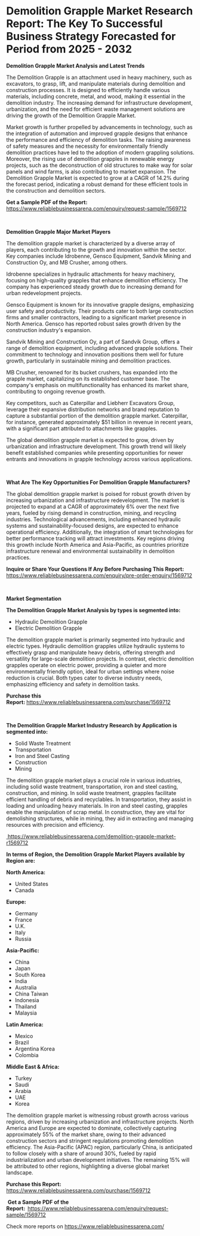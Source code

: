 <p><h1>Demolition Grapple Market Research Report: The Key To Successful Business Strategy Forecasted for Period from 2025 - 2032</h1></p><p><strong>Demolition Grapple Market Analysis and Latest Trends</strong></p>
<p><p>The Demolition Grapple is an attachment used in heavy machinery, such as excavators, to grasp, lift, and manipulate materials during demolition and construction processes. It is designed to efficiently handle various materials, including concrete, metal, and wood, making it essential in the demolition industry. The increasing demand for infrastructure development, urbanization, and the need for efficient waste management solutions are driving the growth of the Demolition Grapple Market. </p><p>Market growth is further propelled by advancements in technology, such as the integration of automation and improved grapple designs that enhance the performance and efficiency of demolition tasks. The raising awareness of safety measures and the necessity for environmentally friendly demolition practices have led to the adoption of modern grappling solutions. Moreover, the rising use of demolition grapples in renewable energy projects, such as the deconstruction of old structures to make way for solar panels and wind farms, is also contributing to market expansion. The Demolition Grapple Market is expected to grow at a CAGR of 14.2% during the forecast period, indicating a robust demand for these efficient tools in the construction and demolition sectors.</p></p>
<p><strong>Get a Sample PDF of the Report:&nbsp;</strong> <a href="https://www.reliablebusinessarena.com/enquiry/request-sample/1569712?utm_campaign=2137&utm_medium=2&utm_source=Github&utm_content=ia&utm_term=25032025&utm_id=demolition-grapple">https://www.reliablebusinessarena.com/enquiry/request-sample/1569712</a></p>
<p>&nbsp;</p>
<p><strong>Demolition Grapple Major Market Players</strong></p>
<p><p>The demolition grapple market is characterized by a diverse array of players, each contributing to the growth and innovation within the sector. Key companies include Idrobenne, Gensco Equipment, Sandvik Mining and Construction Oy, and MB Crusher, among others.</p><p>Idrobenne specializes in hydraulic attachments for heavy machinery, focusing on high-quality grapples that enhance demolition efficiency. The company has experienced steady growth due to increasing demand for urban redevelopment projects.</p><p>Gensco Equipment is known for its innovative grapple designs, emphasizing user safety and productivity. Their products cater to both large construction firms and smaller contractors, leading to a significant market presence in North America. Gensco has reported robust sales growth driven by the construction industry's expansion.</p><p>Sandvik Mining and Construction Oy, a part of Sandvik Group, offers a range of demolition equipment, including advanced grapple solutions. Their commitment to technology and innovation positions them well for future growth, particularly in sustainable mining and demolition practices.</p><p>MB Crusher, renowned for its bucket crushers, has expanded into the grapple market, capitalizing on its established customer base. The company's emphasis on multifunctionality has enhanced its market share, contributing to ongoing revenue growth.</p><p>Key competitors, such as Caterpillar and Liebherr Excavators Group, leverage their expansive distribution networks and brand reputation to capture a substantial portion of the demolition grapple market. Caterpillar, for instance, generated approximately $51 billion in revenue in recent years, with a significant part attributed to attachments like grapples.</p><p>The global demolition grapple market is expected to grow, driven by urbanization and infrastructure development. This growth trend will likely benefit established companies while presenting opportunities for newer entrants and innovations in grapple technology across various applications.</p></p>
<p>&nbsp;</p>
<p><strong>What Are The Key Opportunities For Demolition Grapple Manufacturers?</strong></p>
<p><p>The global demolition grapple market is poised for robust growth driven by increasing urbanization and infrastructure redevelopment. The market is projected to expand at a CAGR of approximately 6% over the next five years, fueled by rising demand in construction, mining, and recycling industries. Technological advancements, including enhanced hydraulic systems and sustainability-focused designs, are expected to enhance operational efficiency. Additionally, the integration of smart technologies for better performance tracking will attract investments. Key regions driving this growth include North America and Asia-Pacific, as countries prioritize infrastructure renewal and environmental sustainability in demolition practices.</p></p>
<p><strong>Inquire or Share Your Questions If Any Before Purchasing This Report:</strong> <a href="https://www.reliablebusinessarena.com/enquiry/pre-order-enquiry/1569712?utm_campaign=2137&utm_medium=2&utm_source=Github&utm_content=ia&utm_term=25032025&utm_id=demolition-grapple">https://www.reliablebusinessarena.com/enquiry/pre-order-enquiry/1569712</a></p>
<p>&nbsp;</p>
<p><strong>Market Segmentation</strong></p>
<p><strong>The Demolition Grapple Market Analysis by types is segmented into:</strong></p>
<p><ul><li>Hydraulic Demolition Grapple</li><li>Electric Demolition Grapple</li></ul></p>
<p><p>The demolition grapple market is primarily segmented into hydraulic and electric types. Hydraulic demolition grapples utilize hydraulic systems to effectively grasp and manipulate heavy debris, offering strength and versatility for large-scale demolition projects. In contrast, electric demolition grapples operate on electric power, providing a quieter and more environmentally friendly option, ideal for urban settings where noise reduction is crucial. Both types cater to diverse industry needs, emphasizing efficiency and safety in demolition tasks.</p></p>
<p><strong>Purchase this Report:&nbsp;</strong><a href="https://www.reliablebusinessarena.com/purchase/1569712?utm_campaign=2137&utm_medium=2&utm_source=Github&utm_content=ia&utm_term=25032025&utm_id=demolition-grapple">https://www.reliablebusinessarena.com/purchase/1569712</a></p>
<p>&nbsp;</p>
<p><strong>The Demolition Grapple Market Industry Research by Application is segmented into:</strong></p>
<p><ul><li>Solid Waste Treatment</li><li>Transportation</li><li>Iron and Steel Casting</li><li>Construction</li><li>Mining</li></ul></p>
<p><p>The demolition grapple market plays a crucial role in various industries, including solid waste treatment, transportation, iron and steel casting, construction, and mining. In solid waste treatment, grapples facilitate efficient handling of debris and recyclables. In transportation, they assist in loading and unloading heavy materials. In iron and steel casting, grapples enable the manipulation of scrap metal. In construction, they are vital for demolishing structures, while in mining, they aid in extracting and managing resources with precision and efficiency.</p></p>
<p><a href="https://www.reliablebusinessarena.com/demolition-grapple-market-r1569712?utm_campaign=2137&utm_medium=2&utm_source=Github&utm_content=ia&utm_term=25032025&utm_id=demolition-grapple">&nbsp;https://www.reliablebusinessarena.com/demolition-grapple-market-r1569712</a></p>
<p><strong>In terms of Region, the Demolition Grapple Market Players available by Region are:</strong></p>
<p>
    <p> <strong> North America: </strong>
        <ul>
            <li>United States</li>
            <li>Canada</li>
        </ul>
        </p> 
    <p> <strong> Europe: </strong>
        <ul>
            <li>Germany</li>
            <li>France</li>
            <li>U.K.</li>
            <li>Italy</li>
            <li>Russia</li>
        </ul>
        </p> 
    <p> <strong> Asia-Pacific: </strong>
        <ul>
            <li>China</li>
            <li>Japan</li>
            <li>South Korea</li>
            <li>India</li>
            <li>Australia</li>
            <li>China Taiwan</li>
            <li>Indonesia</li>
            <li>Thailand</li>
            <li>Malaysia</li>
        </ul>
        </p> 
    <p> <strong> Latin America: </strong>
        <ul>
            <li>Mexico</li>
            <li>Brazil</li>
            <li>Argentina Korea</li>
            <li>Colombia</li>
        </ul>
        </p> 
    <p> <strong> Middle East & Africa: </strong>
        <ul>
            <li>Turkey</li>
            <li>Saudi</li>
            <li>Arabia</li>
            <li>UAE</li>
            <li>Korea</li>
        </ul>
    </p>
    </p>
<p><p>The demolition grapple market is witnessing robust growth across various regions, driven by increasing urbanization and infrastructure projects. North America and Europe are expected to dominate, collectively capturing approximately 55% of the market share, owing to their advanced construction sectors and stringent regulations promoting demolition efficiency. The Asia-Pacific (APAC) region, particularly China, is anticipated to follow closely with a share of around 30%, fueled by rapid industrialization and urban development initiatives. The remaining 15% will be attributed to other regions, highlighting a diverse global market landscape.</p></p>
<p><strong>Purchase this Report: </strong><a href="https://www.reliablebusinessarena.com/purchase/1569712?utm_campaign=2137&utm_medium=2&utm_source=Github&utm_content=ia&utm_term=25032025&utm_id=demolition-grapple">https://www.reliablebusinessarena.com/purchase/1569712</a></p>
<p>&nbsp;<strong>Get a Sample PDF of the Report:&nbsp;&nbsp;</strong><a href="https://www.reliablebusinessarena.com/enquiry/request-sample/1569712?utm_campaign=2137&utm_medium=2&utm_source=Github&utm_content=ia&utm_term=25032025&utm_id=demolition-grapple">https://www.reliablebusinessarena.com/enquiry/request-sample/1569712</a></p>
<p><strong></strong></p>
<p>Check more reports on <a href="https://www.reliablebusinessarena.com/?utm_campaign=2137&utm_medium=2&utm_source=Github&utm_content=ia&utm_term=25032025&utm_id=demolition-grapple">https://www.reliablebusinessarena.com/</a></p>
